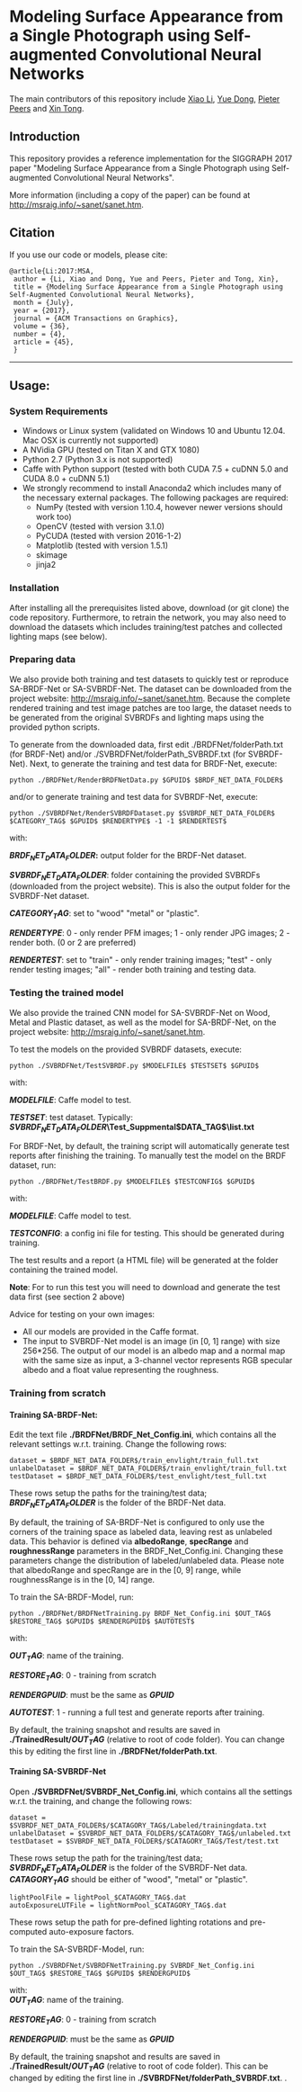 # Modeling Surface Appearance from a Single Photograph using Self-augmented Convolutional Neural Networks

The main contributors of this repository include [Xiao Li](http://home.ustc.edu.cn/~pableeto), [Yue Dong](http://yuedong.shading.me), [Pieter Peers](http://www.cs.wm.edu/~ppeers/) and [Xin Tong](https://www.microsoft.com/en-us/research/people/xtong/).

## Introduction

This repository provides a reference implementation for the SIGGRAPH 2017 paper "Modeling Surface Appearance from a Single Photograph using Self-augmented Convolutional Neural Networks".

More information (including a copy of the paper) can be found at http://msraig.info/~sanet/sanet.htm.

## Citation
If you use our code or models, please cite:

```
@article{Li:2017:MSA, 
 author = {Li, Xiao and Dong, Yue and Peers, Pieter and Tong, Xin},
 title = {Modeling Surface Appearance from a Single Photograph using Self-Augmented Convolutional Neural Networks},
 month = {July},
 year = {2017},
 journal = {ACM Transactions on Graphics},
 volume = {36},
 number = {4},
 article = {45},
 }
```

----------------------------------------------------------------
## Usage:

### System Requirements
   - Windows or Linux system (validated on Windows 10 and Ubuntu 12.04. Mac OSX is currently not supported)
   - A NVidia GPU (tested on Titan X and GTX 1080)
   - Python 2.7 (Python 3.x is not supported)
   - Caffe with Python support (tested with both CUDA 7.5 + cuDNN 5.0 and CUDA 8.0 + cuDNN 5.1)
   - We strongly recommend to install Anaconda2 which includes many of the necessary external packages. The following packages are required:
     * NumPy (tested with version 1.10.4, however newer versions should work too)
     * OpenCV (tested with version 3.1.0)
     * PyCUDA (tested with version 2016-1-2)
     * Matplotlib (tested with version 1.5.1)
     * skimage
     * jinja2


### Installation
After installing all the prerequisites listed above, download (or git clone) the code repository. Furthermore, to retrain the network, you may also need to download the datasets which includes training/test patches and collected lighting maps (see below).

### Preparing data
We also provide both training and test datasets to quickly test or reproduce SA-BRDF-Net or SA-SVBRDF-Net. The dataset can be downloaded from the project website: http://msraig.info/~sanet/sanet.htm. Because the complete rendered training and test image patches are too large, the dataset needs to be generated from the original SVBRDFs and lighting maps using the provided python scripts.

To generate from the downloaded data, first edit ./BRDFNet/folderPath.txt (for BRDF-Net) and/or ./SVBRDFNet/folderPath_SVBRDF.txt (for SVBRDF-Net). Next, to generate the training and test data for BRDF-Net, execute:

    python ./BRDFNet/RenderBRDFNetData.py $GPUID$ $BRDF_NET_DATA_FOLDER$

and/or to generate training and test data for SVBRDF-Net, execute:

    python ./SVBRDFNet/RenderSVBRDFDataset.py $SVBRDF_NET_DATA_FOLDER$ $CATEGORY_TAG$ $GPUID$ $RENDERTYPE$ -1 -1 $RENDERTEST$

with:

**$BRDF_NET_DATA_FOLDER$:** output folder for the BRDF-Net dataset.

**$SVBRDF_NET_DATA_FOLDER$**: folder containing the provided SVBRDFs (downloaded from the project website). This is also the output folder for the SVBRDF-Net dataset.

**$CATEGORY_TAG$**: set to "wood" "metal" or "plastic".

**$RENDERTYPE$**: 0 - only render PFM images; 1 - only render JPG images; 2 - render both. (0 or 2 are preferred)

**$RENDERTEST$**: set to "train" - only render training images; "test" - only render testing images; "all" - render both training and testing data.

### Testing the trained model
We also provide the trained CNN model for SA-SVBRDF-Net on Wood, Metal and Plastic dataset, as well as the model for SA-BRDF-Net, on the project website: http://msraig.info/~sanet/sanet.htm. 

To test the models on the provided SVBRDF datasets, execute: 

    python ./SVBRDFNet/TestSVBRDF.py $MODELFILE$ $TESTSET$ $GPUID$
    
with:

**$MODELFILE$**: Caffe model to test.

**$TESTSET$**: test dataset. Typically: **$SVBRDF_NET_DATA_FOLDER$\Test_Suppmental\$DATA_TAG$\list.txt**

For BRDF-Net, by default, the training script will automatically generate test reports after finishing the training. To manually test the model on the BRDF dataset, run:

    python ./BRDFNet/TestBRDF.py $MODELFILE$ $TESTCONFIG$ $GPUID$

with:

**$MODELFILE$**: Caffe model to test.

**$TESTCONFIG$**: a config ini file for testing. This should be generated during training.

The test results and a report (a HTML file) will be generated at the folder containing the trained model. 

**Note**: For to run this test you will need to download and generate the test data first (see section 2 above)

Advice for testing on your own images:

 - All our models are provided in the Caffe format.
 - The input to SVBRDF-Net model is an image (in [0, 1] range) with size 256*256. The output of our model is an albedo map and a normal map with the same size as input, a 3-channel vector represents RGB specular albedo and a float value representing the roughness. 


### Training from scratch
#### Training SA-BRDF-Net:
Edit the text file **./BRDFNet/BRDF_Net_Config.ini**, which contains all the relevant settings w.r.t. training. Change the following rows:

    dataset = $BRDF_NET_DATA_FOLDER$/train_envlight/train_full.txt
    unlabelDataset = $BRDF_NET_DATA_FOLDER$/train_envlight/train_full.txt
    testDataset = $BRDF_NET_DATA_FOLDER$/test_envlight/test_full.txt

These rows setup the paths for the training/test data; **$BRDF_NET_DATA_FOLDER$** is the folder of the BRDF-Net data.

By default, the training of SA-BRDF-Net is configured to only use the corners of the training space as labeled data, leaving rest as unlabeled data. This behavior is defined via **albedoRange**, **specRange** and **roughnessRange** parameters in the BRDF_Net_Config.ini. Changing these parameters change the distribution of labeled/unlabeled data. Please note that albedoRange and specRange are in the [0, 9] range, while roughnessRange is in the [0, 14] range.

To train the SA-BRDF-Model, run:

    python ./BRDFNet/BRDFNetTraining.py BRDF_Net_Config.ini $OUT_TAG$ $RESTORE_TAG$ $GPUID$ $RENDERGPUID$ $AUTOTEST$
    
with:

**$OUT_TAG$**: name of the training.

**$RESTORE_TAG$**: 0 - training from scratch

**$RENDERGPUID$**: must be the same as **$GPUID$**

**$AUTOTEST$**: 1 - running a full test and generate reports after training.

By default, the training snapshot and results are saved in **./TrainedResult/$OUT_TAG$** (relative to root of code folder).
You can change this by editing the first line in **./BRDFNet/folderPath.txt**.

#### Training SA-SVBRDF-Net
Open **./SVBRDFNet/SVBRDF_Net_Config.ini**, which contains all the settings w.r.t. the training, and change the following rows:

    dataset = $SVBRDF_NET_DATA_FOLDER$/$CATAGORY_TAG$/Labeled/trainingdata.txt
    unlabelDataset = $SVBRDF_NET_DATA_FOLDER$/$CATAGORY_TAG$/unlabeled.txt
    testDataset = $SVBRDF_NET_DATA_FOLDER$/$CATAGORY_TAG$/Test/test.txt
    
These rows setup the path for the training/test data; **$SVBRDF_NET_DATA_FOLDER$** is the folder of the SVBRDF-Net data. 
**$CATAGORY_TAG$** should be either of "wood", "metal" or "plastic".

    lightPoolFile = lightPool_$CATAGORY_TAG$.dat
    autoExposureLUTFile = lightNormPool_$CATAGORY_TAG$.dat
    
These rows setup the path for pre-defined lighting rotations and pre-computed auto-exposure factors.

To train the SA-SVBRDF-Model, run:
    
    python ./SVBRDFNet/SVBRDFNetTraining.py SVBRDF_Net_Config.ini $OUT_TAG$ $RESTORE_TAG$ $GPUID$ $RENDERGPUID$
    
with:    
**$OUT_TAG$**: name of the training.

**$RESTORE_TAG$**: 0 - training from scratch

**$RENDERGPUID$**: must be the same as **$GPUID$**

By default, the training snapshot and results are saved in **./TrainedResult/$OUT_TAG$** (relative to root of code folder). This can be changed by editing the first line in **./SVBRDFNet/folderPath_SVBRDF.txt**.
.
